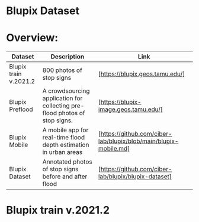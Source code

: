 # Blupix Dataset

# Overview:

| Dataset  | Description | Link |
| ------------- | ------------- | ------------- |
| Blupix train v.2021.2  | 800 photos of stop signs | [https://blupix.geos.tamu.edu/]
| Blupix Preflood  | A crowdsourcing application for collecting pre-flood photos of stop signs. | [https://blupix-image.geos.tamu.edu/]
| Blupix Mobile  | A mobile app for real-time flood depth estimation in urban areas | [https://github.com/ciber-lab/blupix/blob/main/blupix-mobile.md]
| Blupix Dataset  | Annotated photos of stop signs before and after flood | [https://github.com/ciber-lab/blupix/blupix-dataset]

# Blupix train v.2021.2


